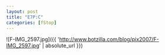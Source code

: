 ```yaml
---
layout: post
title: "E7P:C"
categories: [fStop]
---
```



![F-IMG_2597.jpg]({{ 'http://www.botzilla.com/blog/pix2007/F-IMG_2597.jpg' | absolute_url }})


